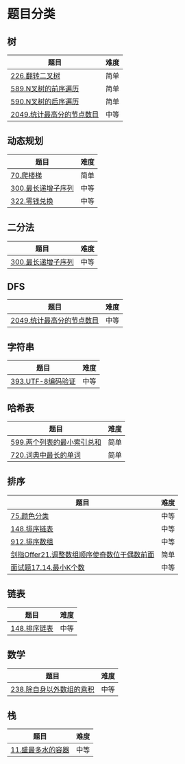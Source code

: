 # 题目分类

## 树

| 题目 | 难度 |
| ---- | ---- |
| [226.翻转二叉树](../../problemset/226.翻转二叉树/README.md) | 简单 |
| [589.N叉树的前序遍历](../../problemset/589.N叉树的前序遍历/README.md) | 简单 |
| [590.N叉树的后序遍历](../../problemset/590.N叉树的后序遍历/README.md) | 简单 |
| [2049.统计最高分的节点数目](../../problemset/2049.统计最高分的节点数目/README.md) | 中等 |

## 动态规划

| 题目 | 难度 |
| ---- | ---- |
| [70.爬楼梯](../../problemset/70.爬楼梯/README.md) | 简单 |
| [300.最长递增子序列](../../problemset/300.最长递增子序列/README.md) | 中等 |
| [322.零钱兑换](../../problemset/322.零钱兑换/README.md) | 中等 |

## 二分法

| 题目 | 难度 |
| ---- | ---- |
| [300.最长递增子序列](../../problemset/300.最长递增子序列/README.md) | 中等 |

## DFS

| 题目 | 难度 |
| ---- | ---- |
| [2049.统计最高分的节点数目](../../problemset/2049.统计最高分的节点数目/README.md) | 中等 |

## 字符串

| 题目 | 难度 |
| ---- | ---- |
| [393.UTF-8编码验证](../../problemset/393.UTF-8编码验证/README.md) | 中等 |

## 哈希表

| 题目 | 难度 |
| ---- | ---- |
| [599.两个列表的最小索引总和](../../problemset/599.两个列表的最小索引总和/README.md) | 简单 |
| [720.词典中最长的单词](../../problemset/720.词典中最长的单词/README.md) | 简单 |

## 排序

| 题目 | 难度 |
| ---- | ---- |
| [75.颜色分类](../../problemset/75.颜色分类/README.md) | 中等 |
| [148.排序链表](../../problemset/148.排序链表/README.md) | 中等 |
| [912.排序数组](../../problemset/912.排序数组/README.md) | 中等 |
| [剑指Offer21.调整数组顺序使奇数位于偶数前面](../../problemset/剑指Offer21.调整数组顺序使奇数位于偶数前面/README.md) | 简单 |
| [面试题17.14.最小K个数](../../problemset/面试题17.14.最小K个数/README.md) | 中等 |

## 链表

| 题目 | 难度 |
| ---- | ---- |
| [148.排序链表](../../problemset/148.排序链表/README.md) | 中等 |

## 数学

| 题目 | 难度 |
| ---- | ---- |
| [238.除自身以外数组的乘积](../../problemset/238.除自身以外数组的乘积/README.md) | 中等 |

## 栈

| 题目 | 难度 |
| ---- | ---- |
| [11.盛最多水的容器](../../problemset/11.盛最多水的容器/README.md) | 中等 |
